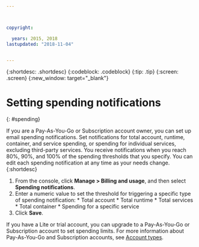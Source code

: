 ```yaml
---



copyright:

  years: 2015, 2018
lastupdated: "2018-11-04"


---
```


{:shortdesc: .shortdesc}
{:codeblock: .codeblock}
{:tip: .tip}
{:screen: .screen}
{:new_window: target="_blank"}

# Setting spending notifications
{: #spending}

If you are a Pay-As-You-Go or Subscription account owner, you can set up email spending notifications. Set notifications for total account, runtime, container, and service spending, or spending for individual services, excluding third-party services. You receive notifications when you reach 80%, 90%, and 100% of the spending thresholds that you specify. You can edit each spending notification at any time as your needs change.
{:shortdesc}

  1. From the console, click **Manage > Billing and usage**, and then select **Spending notifications**.
  2. Enter a numeric value to set the threshold for triggering a specific type of spending notification:
    * Total account
    * Total runtime
    * Total services
    * Total container
    * Spending for a specific service
  3. Click **Save**.
  
If you have a Lite or trial account, you can upgrade to a Pay-As-You-Go or Subscription account to set spending limits. For more information about Pay-As-You-Go and Subscription accounts, see [Account types](/docs/account/index.html#accounts).
